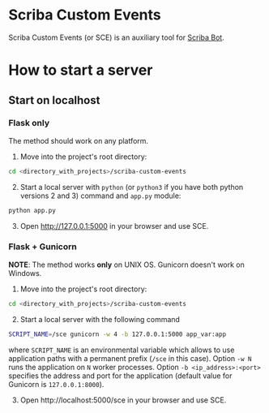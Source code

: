 # Scriba Custom Events

Scriba Custom Events (or SCE) is an auxiliary tool for [Scriba Bot](https://github.com/ScribaSSU).

# How to start a server

## Start on localhost

### Flask only

The method should work on any platform.

1. Move into the project's root directory:

```bash
cd <directory_with_projects>/scriba-custom-events
```

2. Start a local server with `python` (or `python3` if you have both python 
   versions 2 and 3) command and `app.py` module:
   
```bash
python app.py
```

3. Open http://127.0.0.1:5000 in your browser and use SCE.

### Flask + Gunicorn

**NOTE**: The method works **only** on UNIX OS. Gunicorn doesn't work on Windows.

1. Move into the project's root directory:

```bash
cd <directory_with_projects>/scriba-custom-events
```

2. Start a local server with the following command
   
```bash
SCRIPT_NAME=/sce gunicorn -w 4 -b 127.0.0.1:5000 app_var:app
```

where `SCRIPT_NAME` is an environmental variable which allows to use application paths 
with a permanent prefix (`/sce` in this case).
Option `-w N` runs the application on `N` worker processes.
Option `-b <ip_address>:<port>` specifies the address and port for the application 
(default value for Gunicorn is `127.0.0.1:8000`).

3. Open http://localhost:5000/sce in your browser and use SCE.
